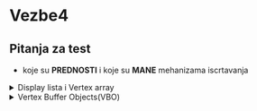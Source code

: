 # Vezbe4

## Pitanja za test 
 
 - koje su **PREDNOSTI** i koje su **MANE** mehanizama iscrtavanja


<details>
 <summary> Display lista i Vertex array </summary> <br>
 
 - display lista ima najbolje preformanse ali je scena staticka
 
![image](https://user-images.githubusercontent.com/45834270/99259416-46fa4680-281a-11eb-9d19-aa505768aea5.png)

</details>

<details>
 <summary> Vertex Buffer Objects(VBO) </summary> <br>
 
 ![image](https://user-images.githubusercontent.com/45834270/99259554-76a94e80-281a-11eb-8cec-3c02b2e42ac9.png)

</details>

